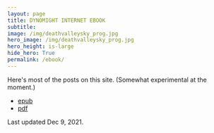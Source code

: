 ```yaml
---
layout: page
title: DYNOMIGHT INTERNET EBOOK
subtitle: 
image: /img/deathvalleysky_prog.jpg
hero_image: /img/deathvalleysky_prog.jpg
hero_height: is-large
hide_hero: True
permalink: /ebook/
---
```


Here's most of the posts on this site. (Somewhat experimental at the moment.)

* [epub](dynomight.epub)
* [pdf](dynomight.pdf)

Last updated Dec 9, 2021.
